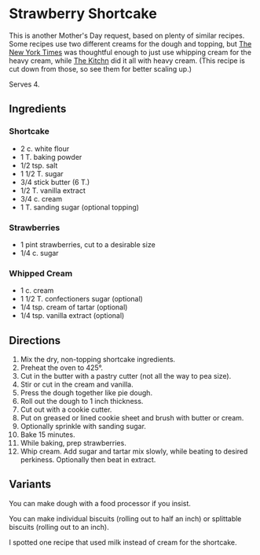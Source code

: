 # Strawberry Shortcake

This is another Mother's Day request, based on plenty of similar recipes.  Some recipes use two different creams for the dough and topping, but [The New York Times](https://cooking.nytimes.com/recipes/11823-strawberry-shortcake) was thoughtful enough to just use whipping cream for the heavy cream, while [The Kitchn](https://www.thekitchn.com/summer-recipe-oldfashioned-str-150927) did it all with heavy cream.  (This recipe is cut down from those, so see them for better scaling up.)

Serves 4.

## Ingredients

### Shortcake

* 2 c. white flour
* 1 T. baking powder
* 1/2 tsp. salt
* 1 1/2 T. sugar
* 3/4 stick butter (6 T.)
* 1/2 T. vanilla extract
* 3/4 c. cream
* 1 T. sanding sugar (optional topping)

### Strawberries

* 1 pint strawberries, cut to a desirable size
* 1/4 c. sugar 

### Whipped Cream

* 1 c. cream
* 1 1/2 T. confectioners sugar (optional)
* 1/4 tsp. cream of tartar (optional)
* 1/4 tsp. vanilla extract (optional)

## Directions

1. Mix the dry, non-topping shortcake ingredients.
1. Preheat the oven to 425°.
2. Cut in the butter with a pastry cutter (not all the way to pea size).
3. Stir or cut in the cream and vanilla.
4. Press the dough together like pie dough.
5. Roll out the dough to 1 inch thickness.
6. Cut out with a cookie cutter.
7. Put on greased or lined cookie sheet and brush with butter or cream.
8. Optionally sprinkle with sanding sugar.
9. Bake 15 minutes.
10. While baking, prep strawberries.
11. Whip cream.  Add sugar and tartar mix slowly, while beating to desired perkiness.  Optionally then beat in extract.

## Variants

You can make dough with a food processor if you insist.

You can make individual biscuits (rolling out to half an inch) or splittable biscuits (rolling out to an inch).

I spotted one recipe that used milk instead of cream for the shortcake.
